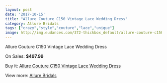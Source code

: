 ```yaml
---
layout: post
date: '2017-10-15'
title: "Allure Couture C150 Vintage Lace Wedding Dress"
category: Allure Bridals
tags: ["crazy","style","couture","lace","unique"]
image: http://img.eudances.com/372-thickbox_default/allure-couture-c150-vintage-lace-wedding-dress.jpg
---
```

Allure Couture C150 Vintage Lace Wedding Dress

On Sales: **$497.99**
<a href="https://www.eudances.com/en/allure-bridals/115-allure-couture-c150-vintage-lace-wedding-dress.html"><amp-img layout="responsive" width="600" height="600" src="//img.eudances.com/372-thickbox_default/allure-couture-c150-vintage-lace-wedding-dress.jpg" alt="Allure Couture C150 Vintage Lace Wedding Dress 0" /></a>
<a href="https://www.eudances.com/en/allure-bridals/115-allure-couture-c150-vintage-lace-wedding-dress.html"><amp-img layout="responsive" width="600" height="600" src="//img.eudances.com/375-thickbox_default/allure-couture-c150-vintage-lace-wedding-dress.jpg" alt="Allure Couture C150 Vintage Lace Wedding Dress 1" /></a>
<a href="https://www.eudances.com/en/allure-bridals/115-allure-couture-c150-vintage-lace-wedding-dress.html"><amp-img layout="responsive" width="600" height="600" src="//img.eudances.com/374-thickbox_default/allure-couture-c150-vintage-lace-wedding-dress.jpg" alt="Allure Couture C150 Vintage Lace Wedding Dress 2" /></a>
<a href="https://www.eudances.com/en/allure-bridals/115-allure-couture-c150-vintage-lace-wedding-dress.html"><amp-img layout="responsive" width="600" height="600" src="//img.eudances.com/373-thickbox_default/allure-couture-c150-vintage-lace-wedding-dress.jpg" alt="Allure Couture C150 Vintage Lace Wedding Dress 3" /></a>

Buy it: [Allure Couture C150 Vintage Lace Wedding Dress](https://www.eudances.com/en/allure-bridals/115-allure-couture-c150-vintage-lace-wedding-dress.html "Allure Couture C150 Vintage Lace Wedding Dress")

View more: [Allure Bridals](https://www.eudances.com/en/2-allure-bridals "Allure Bridals")